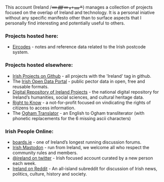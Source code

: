 This account (Ireland /ᚔᚏᚓᚂᚐᚅᚇ) manages a collection of projects focused on the overlap of Ireland and technology. It is a personal iniative without any specific manifesto other than to surface aspects that I personally find interesting and potentially useful to others.

### Projects hosted here:
* [Eircodes](https://github.com/ireland/eircodes) - notes and reference data related to the Irish postcode system.

### Projects hosted elsewhere:
* [Irish Projects on Github](https://github.com/topics/ireland) - all projects with the 'Ireland' tag in github.
* The [Irish Open Data Portal](https://data.gov.ie) - public pector data in open, free and reusable formats.
* [Digital Repository of Ireland Projects](https://www.dri.ie/projects) - the national digital repository for Ireland’s humanities, social sciences, and cultural heritage data.
* [Right to Know](https://www.righttoknow.ie) -  a not-for-profit focused on vindicating the rights of citizens to access information.
* The [Ogham Translator](https://ogh.am) - an English to Ogham transliterator (with phonetic replacements for the 6 missing ascii characters)

### Irish People Online:
* [boards.ie](https://boards.ie) - one of Ireland’s longest running discussion forums.
* [Irish Mastodon](https://mastadon.ie) - run from Ireland, we welcome all who respect the community rules and members.
* [@ireland on twitter](https://twitter.com/ireland) - Irish focused account curated by a new person each week.
* [Ireland on Reddit](https://www.reddit.com/r/ireland) - An all-island subreddit for discussion of Irish news, politics, culture, history and society.
